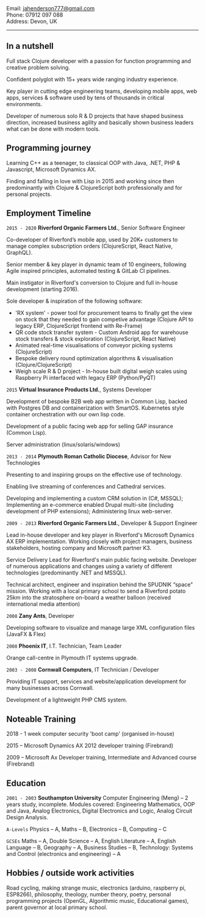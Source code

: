 
<div id="webaddress">
Email: <a href="jahenderson777@gmail.com">jahenderson777@gmail.com</a>
</div>
Phone: 07912 097 088<br/>
Address: Devon, UK

---

## In a nutshell

Full stack Clojure developer with a passion for function programming and creative problem solving.

Confident polyglot with 15+ years wide ranging industry experience. 

Key player in cutting edge engineering teams, developing mobile apps, web apps, services & software used by tens of thousands in critical environments. 

Developer of numerous solo R & D projects that have shaped business direction, increased business agility and basically shown business leaders what can be done with modern tools.

## Programming journey

Learning C++ as a teenager, to classical OOP with Java, .NET, PHP & Javascript, Microsoft Dynamics AX. 

Finding and falling in love with Lisp in 2015 and working since then predominantly with Clojure & ClojureScript both professionally and for personal projects.


## Employment Timeline

`2015 - 2020`
__Riverford Organic Farmers Ltd.__, Senior Software Engineer

Co-developer of Riverford’s mobile app, used by 20K+ customers to manage complex subscription orders (ClojureScript, React Native, GraphQL).

Senior member & key player in dynamic team of 10 engineers, following Agile inspired principles, automated testing & GitLab CI pipelines.

Main instigator in Riverford's conversion to Clojure and full in-house development (starting 2016).

Sole developer & inspiration of the following software:
- 'RX system' - power tool for procurement teams to finally get the view on stock that they needed to gain competive advantage (Clojure API to legacy ERP, ClojureScript frontend with Re-Frame)
- QR code stock transfer system - Custom Android app for warehouse stock transfers & stock exploration  (ClojureScript, React Native)
- Animated real-time visualisations of conveyor picking systems (ClojureScript)
- Bespoke delivery round optimization algorithms & visualisation (Clojure/ClojureScript)
- Weigh scale R & D project - In-house built digital weigh scales using Raspberry Pi interfaced with legacy ERP (Python/PyQT)

`2015`
__Virtual Insurance Products Ltd.__, Systems Developer

Development of bespoke B2B web app written in Common Lisp, backed with Postgres DB and containerization with SmartOS. Kubernetes style container orchestration with our own lisp code.

Development of a public facing web app for selling GAP insurance (Common Lisp).

Server administration (linux/solaris/windows)

`2013 - 2014`
__Plymouth Roman Catholic Diocese__, Advisor for New Technologies

Presenting to and inspiring groups on the effective use of technology. 

Enabling live streaming of conferences and Cathedral services.

Developing and implementing a custom CRM solution in (C#, MSSQL); Implementing an e-commerce enabled Drupal multi-site (including development of PHP extensions); Administering linux web-server.


`2009 - 2013`
__Riverford Organic Farmers Ltd.__, Developer & Support Engineer

Lead in-house developer and key player in Riverford's Microsoft Dynamics AX ERP implementation. Working closely with project managers, business stakeholders, hosting company and Microsoft partner K3. 

Service Delivery Lead for Riverford's main public facing website. Developer of numerous applications and changes using a variety of different technologies (predominantly .NET and MSSQL).

Technical architect, engineer and inspiration behind the SPUDNIK “space” mission. Working with a local primary school to send a Riverford potato 25km into the stratosphere on-board a weather balloon (received international media attention)

`2008`
__Zany Ants__, Developer 

Developing software to visualize and manage large XML configuration files (JavaFX & Flex)

`2008`
__Phoenix IT__, I.T. Technician, Team Leader

Orange call-centre in Plymouth IT systems upgrade.

`2003 - 2008`
__Cornwall Computers__, IT Technician / Developer 

Providing IT support, services and website/application development for many businesses across Cornwall.

Development of a lightweight PHP CMS system.

## Noteable Training

2018 - 1 week computer security 'boot camp' (organised in-house)

2015 – Microsoft Dynamics AX 2012 developer training (Firebrand)

2009 – Microsoft Ax Developer training, Intermediate and Advanced course (Firebrand)


## Education

`2001 - 2003`
__Southampton University__
Computer Engineering (Meng) – 2 years study, incomplete. Modules covered: Engineering Mathematics, OOP and Java, Analog Electronics, Digital Electronics and Logic, Analog Circuit Design Analysis.

`A-Levels`
Physics – A, Maths – B, Electronics – B, Computing – C

`GCSEs`
Maths – A, Double Science – A, English Literature – A, English Language – B, Geography – A, Business Studies – B, Technology: Systems and Control (electronics and engineering) – A

## Hobbies / outside work activities

Road cycling, making strange music, electronics (arduino, raspberry pi, ESP8266), philosophy, theology, number theory, poetry, personal programming projects (OpenGL, Algorithmic music, Educational games), parent governor at local primary school.


<!-- ### Footer

Last updated: July 2020 -->


